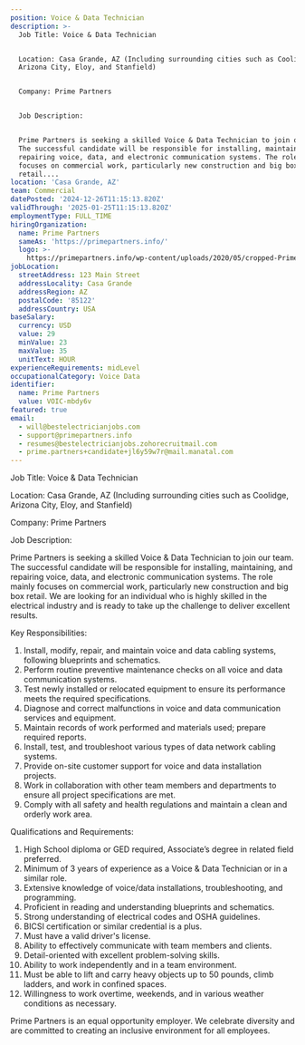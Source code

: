```yaml
---
position: Voice & Data Technician
description: >-
  Job Title: Voice & Data Technician 


  Location: Casa Grande, AZ (Including surrounding cities such as Coolidge,
  Arizona City, Eloy, and Stanfield)


  Company: Prime Partners


  Job Description:


  Prime Partners is seeking a skilled Voice & Data Technician to join our team.
  The successful candidate will be responsible for installing, maintaining, and
  repairing voice, data, and electronic communication systems. The role mainly
  focuses on commercial work, particularly new construction and big box
  retail....
location: 'Casa Grande, AZ'
team: Commercial
datePosted: '2024-12-26T11:15:13.820Z'
validThrough: '2025-01-25T11:15:13.820Z'
employmentType: FULL_TIME
hiringOrganization:
  name: Prime Partners
  sameAs: 'https://primepartners.info/'
  logo: >-
    https://primepartners.info/wp-content/uploads/2020/05/cropped-Prime-Partners-Logo-NO-BG-1-1.png
jobLocation:
  streetAddress: 123 Main Street
  addressLocality: Casa Grande
  addressRegion: AZ
  postalCode: '85122'
  addressCountry: USA
baseSalary:
  currency: USD
  value: 29
  minValue: 23
  maxValue: 35
  unitText: HOUR
experienceRequirements: midLevel
occupationalCategory: Voice Data
identifier:
  name: Prime Partners
  value: VOIC-mbdy6v
featured: true
email:
  - will@bestelectricianjobs.com
  - support@primepartners.info
  - resumes@bestelectricianjobs.zohorecruitmail.com
  - prime.partners+candidate+jl6y59w7r@mail.manatal.com
---
```




Job Title: Voice & Data Technician 

Location: Casa Grande, AZ (Including surrounding cities such as Coolidge, Arizona City, Eloy, and Stanfield)

Company: Prime Partners

Job Description:

Prime Partners is seeking a skilled Voice & Data Technician to join our team. The successful candidate will be responsible for installing, maintaining, and repairing voice, data, and electronic communication systems. The role mainly focuses on commercial work, particularly new construction and big box retail. We are looking for an individual who is highly skilled in the electrical industry and is ready to take up the challenge to deliver excellent results.

Key Responsibilities:

1. Install, modify, repair, and maintain voice and data cabling systems, following blueprints and schematics.
2. Perform routine preventive maintenance checks on all voice and data communication systems.
3. Test newly installed or relocated equipment to ensure its performance meets the required specifications.
4. Diagnose and correct malfunctions in voice and data communication services and equipment.
5. Maintain records of work performed and materials used; prepare required reports.
6. Install, test, and troubleshoot various types of data network cabling systems.
7. Provide on-site customer support for voice and data installation projects.
8. Work in collaboration with other team members and departments to ensure all project specifications are met.
9. Comply with all safety and health regulations and maintain a clean and orderly work area.

Qualifications and Requirements:

1. High School diploma or GED required, Associate’s degree in related field preferred.
2. Minimum of 3 years of experience as a Voice & Data Technician or in a similar role.
3. Extensive knowledge of voice/data installations, troubleshooting, and programming.
4. Proficient in reading and understanding blueprints and schematics.
5. Strong understanding of electrical codes and OSHA guidelines.
6. BICSI certification or similar credential is a plus.
7. Must have a valid driver's license.
8. Ability to effectively communicate with team members and clients.
9. Detail-oriented with excellent problem-solving skills.
10. Ability to work independently and in a team environment.
11. Must be able to lift and carry heavy objects up to 50 pounds, climb ladders, and work in confined spaces.
12. Willingness to work overtime, weekends, and in various weather conditions as necessary.

Prime Partners is an equal opportunity employer. We celebrate diversity and are committed to creating an inclusive environment for all employees.
